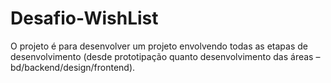 # Desafio-WishList
O projeto é para desenvolver um projeto envolvendo todas as etapas de desenvolvimento (desde prototipação quanto desenvolvimento das áreas – bd/backend/design/frontend).
